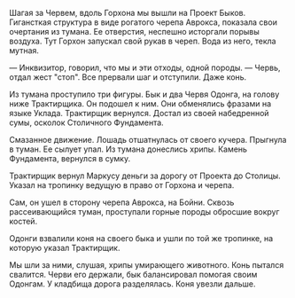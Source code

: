
Шагая за Червем, вдоль Горхона мы вышли на Проект Быков. Гигансткая структура в виде рогатого черепа Аврокса, показала свои очертания из тумана. Ее отверстия, неспешно исторгали порывы воздуха. Тут Горхон запускал свой рукав в череп. Вода из него, текла мутная.

— Инквизитор, говорил, что мы и эти отходы, одной породы. — Червь, отдал жест "стоп". Все прервали шаг и отступили. Даже конь.

Из тумана проступило три фигуры. Бык и два Червя Одонга, на голову ниже Трактирщика. Он подошел к ним. Они обменялись фразами на языке Уклада. Трактирщик вернулся. Достал из своей набедренной сумы, осколок Столичного Фундамента. 

Смазанное движение. Лошадь отшатнулась от своего кучера. Прыгнула в туман. Ее сылует упал. Из тумана донеслись хрипы. Камень Фундамента, вернулся в сумку.

Трактирщик вернул Маркусу деньги за дорогу от Проекта до Столицы. Указал на тропинку ведущую в право от Горхона и черепа.

Сам, он ушел в сторону черепа Аврокса, на Бойни. Сквозь рассеивающийся туман, проступали горные породы обросшие вокруг костей.

Одонги взвалили коня на своего быка и ушли по той же тропинке, на которую указал Трактирщик.

Мы шли за ними, слушая, хрипы умирающего животного. Конь пытался свалится. Черви его держали, бык балансировал помогая своим Одонгам. У кладбища дорога разделялась. Коня увезли дальше.
